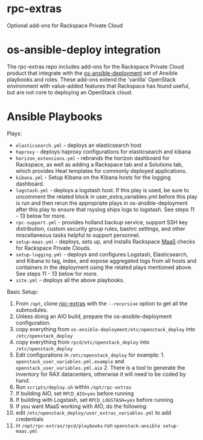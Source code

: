 # rpc-extras
Optional add-ons for Rackspace Private Cloud

# os-ansible-deploy integration

The rpc-extras repo includes add-ons for the Rackspace Private Cloud product
that integrate with the 
[os-ansible-deployment](https://github.com/stackforge/os-ansible-deployment)
set of Ansible playbooks and roles.
These add-ons extend the 'vanilla' OpenStack environment with value-added
features that Rackspace has found useful, but are not core to deploying an
OpenStack cloud.

# Ansible Playbooks

Plays:

* `elasticsearch.yml` - deploys an elasticsearch host
* `haproxy` - deploys haproxy configurations for elasticsearch and kibana
* `horizon_extensions.yml` - rebrands the horizon dashboard for Rackspace,
as well as adding a Rackspace tab and a Solutions tab, which provides
Heat templates for commonly deployed applications.
* `kibana.yml` - Setup Kibana on the Kibana hosts for the logging dashboard.
* `logstash.yml` - deploys a logstash host. If this play is used, be sure to 
uncomment the related block in user_extra_variables.yml before this play is 
run and then rerun the appropriate plays in os-ansible-deployment after this 
play to ensure that rsyslog ships logs to logstash. See steps 11 - 13 below 
for more.
* `rpc-support.yml` - provides holland backup service, support SSH key
distribution, custom security group rules, bashrc settings, and other
miscellaneous tasks helpful to support personnel.
* `setup-maas.yml` - deploys, sets up, and installs Rackspace
[MaaS](http://www.rackspace.com/cloud/monitoring) checks
for Rackspace Private Clouds.
* `setup-logging.yml` - deploys and configures Logstash, Elasticsearch, and 
Kibana to tag, index, and expose aggregated logs from all hosts and containers
in the deployment using the related plays mentioned above. See steps 11 - 13 
below for more.
* `site.yml` - deploys all the above playbooks.

Basic Setup:

1. From `/opt`, clone [rpc-extras](https://github.com/rcbops/rpc-extras)
with the `--recursive` option to get all the submodules.
2. Unless doing an AIO build, prepare the os-ansible-deployment configuration.
  1. copy everything from `os-ansible-deployment/etc/openstack_deploy` 
     into `/etc/openstack_deploy`
  2. copy everything from `rpcd/etc/openstack_deploy` into
     `/etc/openstack_deploy`
  3. Edit configurations in `/etc/openstack_deploy` for example:
    1. `openstack_user_variables.yml.example` and
       `openstack_user_variables.yml.aio`
    2. There is a tool to generate the inventory for RAX datacenters, otherwise
       it will need to be coded by hand.
3. Run `scripts/deploy.sh` within `/opt/rpc-extras`
  1. If building AIO, set `RPCD_AIO=yes` before running
  2. If building with Logstash, set `RPCD_LOGSTASH=yes` before running
4. If you want MaaS working with AIO, do the following:
  1. edit `/etc/openstack_deploy/user_extras_variables.yml` to add credentials
  2. in `/opt/rpc-extras/rpcd/playbooks` run `openstack-ansible setup-maas.yml`

